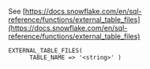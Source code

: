 See [https://docs.snowflake.com/en/sql-reference/functions/external_table_files](https://docs.snowflake.com/en/sql-reference/functions/external_table_files)
```
EXTERNAL_TABLE_FILES(
      TABLE_NAME => '<string>' )
```
